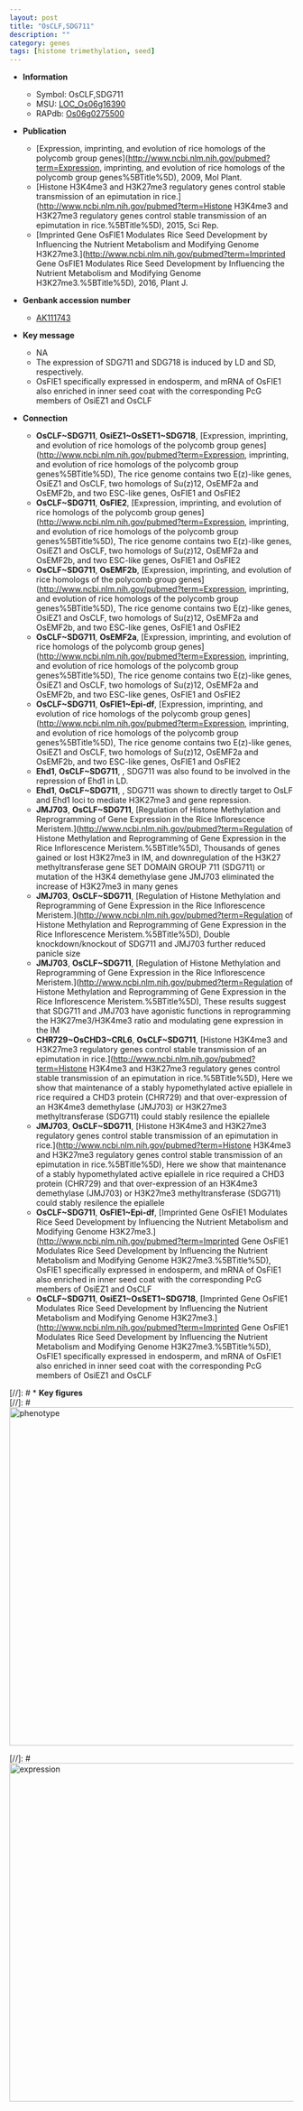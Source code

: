 ```yaml
---
layout: post
title: "OsCLF,SDG711"
description: ""
category: genes
tags: [histone trimethylation, seed]
---
```


* **Information**  
    + Symbol: OsCLF,SDG711  
    + MSU: [LOC_Os06g16390](http://rice.plantbiology.msu.edu/cgi-bin/ORF_infopage.cgi?orf=LOC_Os06g16390)  
    + RAPdb: [Os06g0275500](http://rapdb.dna.affrc.go.jp/viewer/gbrowse_details/irgsp1?name=Os06g0275500)  

* **Publication**  
    + [Expression, imprinting, and evolution of rice homologs of the polycomb group genes](http://www.ncbi.nlm.nih.gov/pubmed?term=Expression, imprinting, and evolution of rice homologs of the polycomb group genes%5BTitle%5D), 2009, Mol Plant.
    + [Histone H3K4me3 and H3K27me3 regulatory genes control stable transmission of an epimutation in rice.](http://www.ncbi.nlm.nih.gov/pubmed?term=Histone H3K4me3 and H3K27me3 regulatory genes control stable transmission of an epimutation in rice.%5BTitle%5D), 2015, Sci Rep.
    + [Imprinted Gene OsFIE1 Modulates Rice Seed Development by Influencing the Nutrient Metabolism and Modifying Genome H3K27me3.](http://www.ncbi.nlm.nih.gov/pubmed?term=Imprinted Gene OsFIE1 Modulates Rice Seed Development by Influencing the Nutrient Metabolism and Modifying Genome H3K27me3.%5BTitle%5D), 2016, Plant J.

* **Genbank accession number**  
    + [AK111743](http://www.ncbi.nlm.nih.gov/nuccore/AK111743)

* **Key message**  
    + NA
    + The expression of SDG711 and SDG718 is induced by LD and SD, respectively.
    + OsFIE1 specifically expressed in endosperm, and mRNA of OsFIE1 also enriched in inner seed coat with the corresponding PcG members of OsiEZ1 and OsCLF

* **Connection**  
    + __OsCLF~SDG711__, __OsiEZ1~OsSET1~SDG718__, [Expression, imprinting, and evolution of rice homologs of the polycomb group genes](http://www.ncbi.nlm.nih.gov/pubmed?term=Expression, imprinting, and evolution of rice homologs of the polycomb group genes%5BTitle%5D), The rice genome contains two E(z)-like genes, OsiEZ1 and OsCLF, two homologs of Su(z)12, OsEMF2a and OsEMF2b, and two ESC-like genes, OsFIE1 and OsFIE2
    + __OsCLF~SDG711__, __OsFIE2__, [Expression, imprinting, and evolution of rice homologs of the polycomb group genes](http://www.ncbi.nlm.nih.gov/pubmed?term=Expression, imprinting, and evolution of rice homologs of the polycomb group genes%5BTitle%5D), The rice genome contains two E(z)-like genes, OsiEZ1 and OsCLF, two homologs of Su(z)12, OsEMF2a and OsEMF2b, and two ESC-like genes, OsFIE1 and OsFIE2
    + __OsCLF~SDG711__, __OsEMF2b__, [Expression, imprinting, and evolution of rice homologs of the polycomb group genes](http://www.ncbi.nlm.nih.gov/pubmed?term=Expression, imprinting, and evolution of rice homologs of the polycomb group genes%5BTitle%5D), The rice genome contains two E(z)-like genes, OsiEZ1 and OsCLF, two homologs of Su(z)12, OsEMF2a and OsEMF2b, and two ESC-like genes, OsFIE1 and OsFIE2
    + __OsCLF~SDG711__, __OsEMF2a__, [Expression, imprinting, and evolution of rice homologs of the polycomb group genes](http://www.ncbi.nlm.nih.gov/pubmed?term=Expression, imprinting, and evolution of rice homologs of the polycomb group genes%5BTitle%5D), The rice genome contains two E(z)-like genes, OsiEZ1 and OsCLF, two homologs of Su(z)12, OsEMF2a and OsEMF2b, and two ESC-like genes, OsFIE1 and OsFIE2
    + __OsCLF~SDG711__, __OsFIE1~Epi-df__, [Expression, imprinting, and evolution of rice homologs of the polycomb group genes](http://www.ncbi.nlm.nih.gov/pubmed?term=Expression, imprinting, and evolution of rice homologs of the polycomb group genes%5BTitle%5D), The rice genome contains two E(z)-like genes, OsiEZ1 and OsCLF, two homologs of Su(z)12, OsEMF2a and OsEMF2b, and two ESC-like genes, OsFIE1 and OsFIE2
    + __Ehd1__, __OsCLF~SDG711__, [](http://www.ncbi.nlm.nih.gov/pubmed?term=%5BTitle%5D), SDG711 was also found to be involved in the repression of Ehd1 in LD.
    + __Ehd1__, __OsCLF~SDG711__, [](http://www.ncbi.nlm.nih.gov/pubmed?term=%5BTitle%5D), SDG711 was shown to directly target to OsLF and Ehd1 loci to mediate H3K27me3 and gene repression.
    + __JMJ703__, __OsCLF~SDG711__, [Regulation of Histone Methylation and Reprogramming of Gene Expression in the Rice Inflorescence Meristem.](http://www.ncbi.nlm.nih.gov/pubmed?term=Regulation of Histone Methylation and Reprogramming of Gene Expression in the Rice Inflorescence Meristem.%5BTitle%5D), Thousands of genes gained or lost H3K27me3 in IM, and downregulation of the H3K27 methyltransferase gene SET DOMAIN GROUP 711 (SDG711) or mutation of the H3K4 demethylase gene JMJ703 eliminated the increase of H3K27me3 in many genes
    + __JMJ703__, __OsCLF~SDG711__, [Regulation of Histone Methylation and Reprogramming of Gene Expression in the Rice Inflorescence Meristem.](http://www.ncbi.nlm.nih.gov/pubmed?term=Regulation of Histone Methylation and Reprogramming of Gene Expression in the Rice Inflorescence Meristem.%5BTitle%5D), Double knockdown/knockout of SDG711 and JMJ703 further reduced panicle size
    + __JMJ703__, __OsCLF~SDG711__, [Regulation of Histone Methylation and Reprogramming of Gene Expression in the Rice Inflorescence Meristem.](http://www.ncbi.nlm.nih.gov/pubmed?term=Regulation of Histone Methylation and Reprogramming of Gene Expression in the Rice Inflorescence Meristem.%5BTitle%5D), These results suggest that SDG711 and JMJ703 have agonistic functions in reprogramming the H3K27me3/H3K4me3 ratio and modulating gene expression in the IM
    + __CHR729~OsCHD3~CRL6__, __OsCLF~SDG711__, [Histone H3K4me3 and H3K27me3 regulatory genes control stable transmission of an epimutation in rice.](http://www.ncbi.nlm.nih.gov/pubmed?term=Histone H3K4me3 and H3K27me3 regulatory genes control stable transmission of an epimutation in rice.%5BTitle%5D), Here we show that maintenance of a stably hypomethylated active epiallele in rice required a CHD3 protein (CHR729) and that over-expression of an H3K4me3 demethylase (JMJ703) or H3K27me3 methyltransferase (SDG711) could stably resilence the epiallele
    + __JMJ703__, __OsCLF~SDG711__, [Histone H3K4me3 and H3K27me3 regulatory genes control stable transmission of an epimutation in rice.](http://www.ncbi.nlm.nih.gov/pubmed?term=Histone H3K4me3 and H3K27me3 regulatory genes control stable transmission of an epimutation in rice.%5BTitle%5D), Here we show that maintenance of a stably hypomethylated active epiallele in rice required a CHD3 protein (CHR729) and that over-expression of an H3K4me3 demethylase (JMJ703) or H3K27me3 methyltransferase (SDG711) could stably resilence the epiallele
    + __OsCLF~SDG711__, __OsFIE1~Epi-df__, [Imprinted Gene OsFIE1 Modulates Rice Seed Development by Influencing the Nutrient Metabolism and Modifying Genome H3K27me3.](http://www.ncbi.nlm.nih.gov/pubmed?term=Imprinted Gene OsFIE1 Modulates Rice Seed Development by Influencing the Nutrient Metabolism and Modifying Genome H3K27me3.%5BTitle%5D), OsFIE1 specifically expressed in endosperm, and mRNA of OsFIE1 also enriched in inner seed coat with the corresponding PcG members of OsiEZ1 and OsCLF
    + __OsCLF~SDG711__, __OsiEZ1~OsSET1~SDG718__, [Imprinted Gene OsFIE1 Modulates Rice Seed Development by Influencing the Nutrient Metabolism and Modifying Genome H3K27me3.](http://www.ncbi.nlm.nih.gov/pubmed?term=Imprinted Gene OsFIE1 Modulates Rice Seed Development by Influencing the Nutrient Metabolism and Modifying Genome H3K27me3.%5BTitle%5D), OsFIE1 specifically expressed in endosperm, and mRNA of OsFIE1 also enriched in inner seed coat with the corresponding PcG members of OsiEZ1 and OsCLF

[//]: # * **Key figures**  
[//]: # <img src="http://funRiceGenes.github.io/images/SDG711.pheno.png" alt="phenotype"  style="width: 600px;"/>

[//]: # <img src="http://funRiceGenes.github.io/images/SDG711.exp.png" alt="expression"  style="width: 600px;"/>


